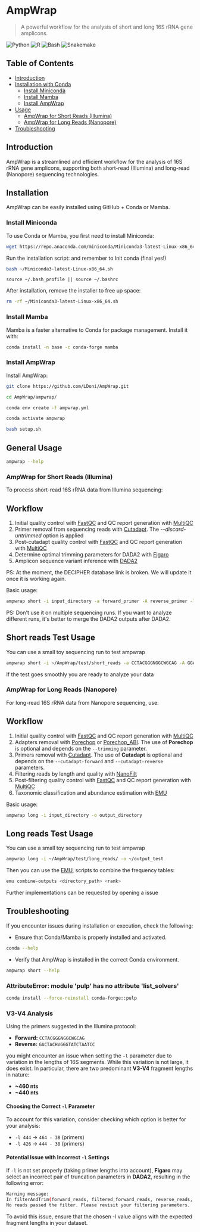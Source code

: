 # AmpWrap
> A powerful workflow for the analysis of short and long 16S rRNA gene amplicons.

![Python](https://img.shields.io/badge/python-3670A0?style=for-the-badge&logo=python&logoColor=ffdd54) ![R](https://img.shields.io/badge/r-%23276DC3.svg?style=for-the-badge&logo=r&logoColor=white) ![Bash](https://img.shields.io/badge/bash-%234EAA25.svg?style=for-the-badge&logo=gnu-bash&logoColor=white) ![Snakemake](https://img.shields.io/badge/Snakemake-svg?style=for-the-badge&logo=c&logoColor=white) 

## Table of Contents
- [Introduction](#introduction)
- [Installation with Conda](#installation-with-conda)
  - [Install Miniconda](#install-miniconda)
  - [Install Mamba](#install-mamba)
  - [Install AmpWrap](#install-ampwrap)
- [Usage](#usage)
  - [AmpWrap for Short Reads (Illumina)](#ampwrap-for-short-reads-illumina)
  - [AmpWrap for Long Reads (Nanopore)](#ampwrap-for-long-reads-nanopore)  
- [Troubleshooting](#troubleshooting)

## Introduction
AmpWrap is a streamlined and efficient workflow for the analysis of 16S rRNA gene amplicons, supporting both short-read (Illumina) and long-read (Nanopore) sequencing technologies.

## Installation 
AmpWrap can be easily installed using GitHub + Conda or Mamba.

### Install Miniconda
To use Conda or Mamba, you first need to install Miniconda:

```sh
wget https://repo.anaconda.com/miniconda/Miniconda3-latest-Linux-x86_64.sh
```

Run the installation script:
and remember to Init conda (final yes!)
```sh
bash ~/Miniconda3-latest-Linux-x86_64.sh
```

```
source ~/.bash_profile || source ~/.bashrc
```

After installation, remove the installer to free up space:
```sh
rm -rf ~/Miniconda3-latest-Linux-x86_64.sh
```

### Install Mamba
Mamba is a faster alternative to Conda for package management. Install it with:
```sh
conda install -n base -c conda-forge mamba
```

### Install AmpWrap
Install AmpWrap:

```sh
git clone https://github.com/LDoni/AmpWrap.git

cd AmpWrap/ampwrap/

conda env create -f ampwrap.yml

conda activate ampwrap

bash setup.sh
```


## General Usage
```sh
ampwrap --help
```
### AmpWrap for Short Reads (Illumina)
To process short-read 16S rRNA data from Illumina sequencing:
##  Workflow
1. Initial quality control with [FastQC](https://github.com/s-andrews/FastQC) and QC report generation with [MultiQC](https://github.com/MultiQC/MultiQC)
2. Primer removal from sequencing reads with [Cutadapt](https://github.com/marcelm/cutadapt).
       The *--discard-untrimmed* option is applied
3. Post-cutadapt quality control with [FastQC](https://github.com/s-andrews/FastQC) and QC report generation with [MultiQC](https://github.com/MultiQC/MultiQC)
4. Determine optimal trimming parameters for DADA2 with [Figaro](https://github.com/Zymo-Research/figaro)
5. Amplicon sequence variant inference with [DADA2](https://github.com/benjjneb/dada2)

PS: At the moment, the DECIPHER database link is broken. We will update it once it is working again.

Basic usage:
```sh
ampwrap short -i input_directory -a forward_primer -A reverse_primer -l amplicon_length
```
PS: Don't use it on multiple sequencing runs. If you want to analyze different runs, it's better to merge the DADA2 outputs after DADA2.

## Short reads Test Usage
You can use a small toy sequencing run to test ampwrap
```sh
ampwrap short -i ~/AmpWrap/test/short_reads -a CCTACGGGNGGCWGCAG -A GGACTACHVGGGTATCTAATCC -l 406
```
If the test goes smoothly you are ready to analyze your data

### AmpWrap for Long Reads (Nanopore)
For long-read 16S rRNA data from Nanopore sequencing, use:
## Workflow
1. Initial quality control with [FastQC](https://github.com/s-andrews/FastQC) and QC report generation with [MultiQC](https://github.com/MultiQC/MultiQC)
2. Adapters removal with [Porechop](https://github.com/rrwick/Porechop) or [Porechop_ABI](https://github.com/bonsai-team/Porechop_ABI). The use of **Porechop** is optional and depends on the `--trimming` parameter.
3. Primers removal with [Cutadapt](https://github.com/marcelm/cutadapt). The use of **Cutadapt** is optional and depends on the `--cutadapt-forward` and  `--cutadapt-reverse` parameters.
4. Filtering reads by length and quality with [NanoFilt](https://github.com/wdecoster/nanofilt)
5. Post-filtering quality control with [FastQC](https://github.com/s-andrews/FastQC) and QC report generation with [MultiQC](https://github.com/MultiQC/MultiQC)
6. Taxonomic classification and abundance estimation with [EMU](https://github.com/treangenlab/emu)

Basic usage:
```sh
ampwrap long -i input_directory -o output_directory
```
## Long reads Test Usage
You can use a small toy sequencing run to test ampwrap
```sh
ampwrap long -i ~/AmpWrap/test/long_reads/ -o ~/output_test
```
Then you can use the [EMU](https://github.com/treangenlab/emu), scripts to combine the frequency tables:
```sh
emu combine-outputs <directory_path> <rank>
```



Further implementations can be requested by opening a issue





## Troubleshooting
If you encounter issues during installation or execution, check the following:
- Ensure that Conda/Mamba is properly installed and activated.
```sh
conda --help
```
- Verify that AmpWrap is installed in the correct Conda environment.

```sh
ampwrap short --help
```

### AttributeError: module 'pulp' has no attribute 'list_solvers'
```sh
conda install --force-reinstall conda-forge::pulp
```

### V3-V4 Analysis

Using the primers suggested in the Illumina protocol:

- **Forward:** `CCTACGGGNGGCWGCAG`
- **Reverse:** `GACTACHVGGGTATCTAATCC`

you might encounter an issue when setting the `-l` parameter due to variation in the lengths of 16S segments. While this variation is not large, it does exist. In particular, there are two predominant **V3-V4** fragment lengths in nature:  

- **~460 nts**
- **~440 nts**  

#### Choosing the Correct `-l` Parameter  

To account for this variation, consider checking which option is better for your analysis:  

- `-l 444` → `464 - 38` (primers)  
- `-l 426` → `444 - 38` (primers)  

#### Potential Issue with Incorrect `-l` Settings  

If `-l` is not set properly (taking primer lengths into account), **Figaro** may select an incorrect pair of truncation parameters in **DADA2**, resulting in the following error:  

```bash
Warning message:
In filterAndTrim(forward_reads, filtered_forward_reads, reverse_reads,  :
No reads passed the filter. Please revisit your filtering parameters.
```
To avoid this issue, ensure that the chosen -l value aligns with the expected fragment lengths in your dataset.

 

